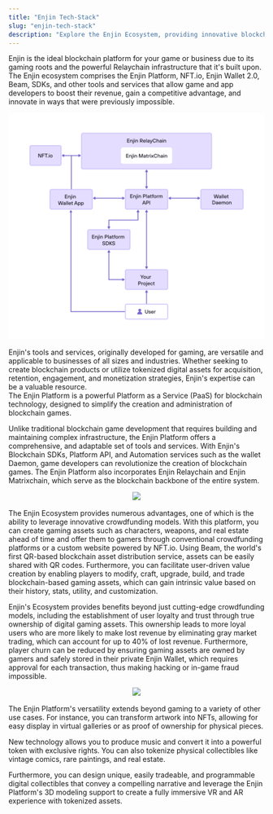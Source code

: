 ```yaml
---
title: "Enjin Tech-Stack"
slug: "enjin-tech-stack"
description: "Explore the Enjin Ecosystem, providing innovative blockchain solutions for developers, enabling the integration of NFTs, tokens, and decentralized applications."
---
```

Enjin is the ideal blockchain platform for your game or business due to its gaming roots and the powerful Relaychain infrastructure that it's built upon. The Enjin ecosystem comprises the Enjin Platform, NFT.io, Enjin Wallet 2.0, Beam, SDKs, and other tools and services that allow game and app developers to boost their revenue, gain a competitive advantage, and innovate in ways that were previously impossible.

![](./img/1.webp)

Enjin's tools and services, originally developed for gaming, are versatile and applicable to businesses of all sizes and industries. Whether seeking to create blockchain products or utilize tokenized digital assets for acquisition, retention, engagement, and monetization strategies, Enjin's expertise can be a valuable resource.  
The Enjin Platform is a powerful Platform as a Service (PaaS) for blockchain technology, designed to simplify the creation and administration of blockchain games.

Unlike traditional blockchain game development that requires building and maintaining complex infrastructure, the Enjin Platform offers a comprehensive, and adaptable set of tools and services. With Enjin's Blockchain SDKs, Platform API, and Automation services such as the wallet Daemon, game developers can revolutionize the creation of blockchain games. The Enjin Platform also incorporates Enjin Relaychain and Enjin Matrixchain, which serve as the blockchain backbone of the entire system.

<p align="center">
  <img src={require('./img/2.png').default} />
</p>

The Enjin Ecosystem provides numerous advantages, one of which is the ability to leverage innovative crowdfunding models. With this platform, you can create gaming assets such as characters, weapons, and real estate ahead of time and offer them to gamers through conventional crowdfunding platforms or a custom website powered by NFT.io. Using Beam, the world's first QR-based blockchain asset distribution service, assets can be easily shared with QR codes. Furthermore, you can facilitate user-driven value creation by enabling players to modify, craft, upgrade, build, and trade blockchain-based gaming assets, which can gain intrinsic value based on their history, stats, utility, and customization.

Enjin's Ecosystem provides benefits beyond just cutting-edge crowdfunding models, including the establishment of user loyalty and trust through true ownership of digital gaming assets. This ownership leads to more loyal users who are more likely to make lost revenue by eliminating gray market trading, which can account for up to 40% of lost revenue. Furthermore, player churn can be reduced by ensuring gaming assets are owned by gamers and safely stored in their private Enjin Wallet, which requires approval for each transaction, thus making hacking or in-game fraud impossible.

<p align="center">
  <img src={require('./img/3.webp').default} width="700" />
</p>

The Enjin Platform's versatility extends beyond gaming to a variety of other use cases. For instance, you can transform artwork into NFTs, allowing for easy display in virtual galleries or as proof of ownership for physical pieces.

New technology allows you to produce music and convert it into a powerful token with exclusive rights. You can also tokenize physical collectibles like vintage comics, rare paintings, and real estate.

Furthermore, you can design unique, easily tradeable, and programmable digital collectibles that convey a compelling narrative and leverage the Enjin Platform's 3D modeling support to create a fully immersive VR and AR experience with tokenized assets.

